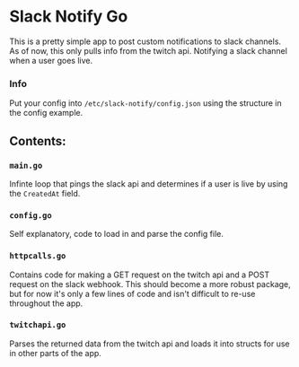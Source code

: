 # Slack Notify Go

This is a pretty simple app to post custom notifications to slack channels. As of now, this only pulls info from the twitch api. Notifying a slack channel when a user goes live. 


### Info

Put your config into `/etc/slack-notify/config.json` using the structure in the config example.


## Contents:

### `main.go`

Infinte loop that pings the slack api and determines if a user is live by using the `CreatedAt` field.


### `config.go`

Self explanatory, code to load in and parse the config file.


### `httpcalls.go`

Contains code for making a GET request on the twitch api and a POST request on the slack webhook. This should become a more robust package, but for now it's only a few lines of code and isn't difficult to re-use throughout the app.

### `twitchapi.go`

Parses the returned data from the twitch api and loads it into structs for use in other parts of the app.